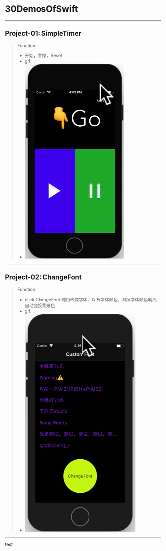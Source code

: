 # 30DemosOfSwift
--------
## Project-01: SimpleTimer
> Function: 
> * 开始，暂停，Reset
> * gif:
> * ![](https://github.com/96Rick/30DemosOfSwift/blob/master/Project-01%20SimpleTimer/simpleTimergif.gif)
--------
## Project-02: ChangeFont
> Function:
> * click ChangeFont 随机改变字体，以及字体颜色，根据字体颜色明亮自动变换背景色
> * gif:
> * ![](https://github.com/96Rick/30DemosOfSwift/blob/master/Project-02%20ChangFont/RandomFont.gif)
----------
test

